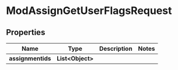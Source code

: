 

# ModAssignGetUserFlagsRequest


## Properties

| Name | Type | Description | Notes |
|------------ | ------------- | ------------- | -------------|
|**assignmentids** | **List&lt;Object&gt;** |  |  |



